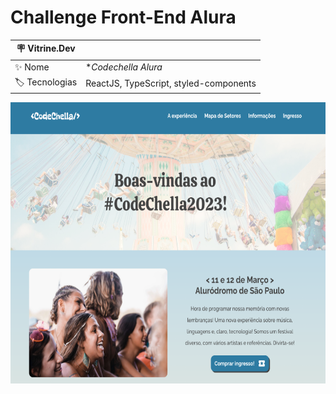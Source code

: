 # Challenge Front-End Alura

| :placard: Vitrine.Dev |     |
| -------------  | --- |
| :sparkles: Nome        | **Codechella Alura*
| :label: Tecnologias | ReactJS, TypeScript, styled-components

<div align="center">
  <img height="450"  src="https://github.com/Noriuki/codechella-alura/blob/main/screeshot.png#vitrinedev" />
</div>
